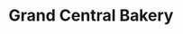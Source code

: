 ---
title: "Grand Central Bakery"
url: /portland/grand-central-bakery-southeast-hawthorne-boulevard/
shop: bakery
---